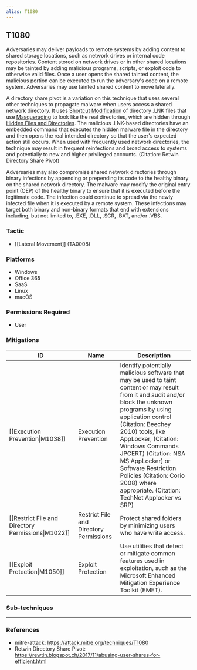 ```yaml
---
alias: T1080
---
```


## T1080


Adversaries may deliver payloads to remote systems by adding content to shared storage locations, such as network drives or internal code repositories. Content stored on network drives or in other shared locations may be tainted by adding malicious programs, scripts, or exploit code to otherwise valid files. Once a user opens the shared tainted content, the malicious portion can be executed to run the adversary's code on a remote system. Adversaries may use tainted shared content to move laterally.

A directory share pivot is a variation on this technique that uses several other techniques to propagate malware when users access a shared network directory. It uses [Shortcut Modification](https://attack.mitre.org/techniques/T1547/009) of directory .LNK files that use [Masquerading](https://attack.mitre.org/techniques/T1036) to look like the real directories, which are hidden through [Hidden Files and Directories](https://attack.mitre.org/techniques/T1564/001). The malicious .LNK-based directories have an embedded command that executes the hidden malware file in the directory and then opens the real intended directory so that the user's expected action still occurs. When used with frequently used network directories, the technique may result in frequent reinfections and broad access to systems and potentially to new and higher privileged accounts. (Citation: Retwin Directory Share Pivot)

Adversaries may also compromise shared network directories through binary infections by appending or prepending its code to the healthy binary on the shared network directory. The malware may modify the original entry point (OEP) of the healthy binary to ensure that it is executed before the legitimate code. The infection could continue to spread via the newly infected file when it is executed by a remote system. These infections may target both binary and non-binary formats that end with extensions including, but not limited to, .EXE, .DLL, .SCR, .BAT, and/or .VBS.


### Tactic
- [[Lateral Movement]] (TA0008)

### Platforms
- Windows
- Office 365
- SaaS
- Linux
- macOS

### Permissions Required
- User

### Mitigations

| ID | Name | Description |
| --- | --- | --- |
| [[Execution Prevention\|M1038]] | Execution Prevention | Identify potentially malicious software that may be used to taint content or may result from it and audit and/or block the unknown programs by using application control (Citation: Beechey 2010) tools, like AppLocker, (Citation: Windows Commands JPCERT) (Citation: NSA MS AppLocker) or Software Restriction Policies (Citation: Corio 2008) where appropriate. (Citation: TechNet Applocker vs SRP) |
| [[Restrict File and Directory Permissions\|M1022]] | Restrict File and Directory Permissions | Protect shared folders by minimizing users who have write access. |
| [[Exploit Protection\|M1050]] | Exploit Protection | Use utilities that detect or mitigate common features used in exploitation, such as the Microsoft Enhanced Mitigation Experience Toolkit (EMET). |

### Sub-techniques


---
### References

- mitre-attack: https://attack.mitre.org/techniques/T1080
- Retwin Directory Share Pivot: https://rewtin.blogspot.ch/2017/11/abusing-user-shares-for-efficient.html
